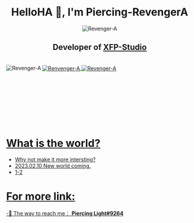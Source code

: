<h1 align="center">HelloHA 👋, I'm Piercing-RevengerA</h1>

<p align="center"><img src="https://komarev.com/ghpvc/?username=Revenger-A&label=Profile%20views&color=1ea97f&style=flat" alt="Revenger-A" /></p>

<h2 align="center">Developer of <a href="https://gashbyte.github.io/ICoraIndex/" target="blank">XFP-Studio</h2>

  
  
<br>
<img align="center" src="https://github-readme-streak-stats.herokuapp.com/?user=Revenger-A&theme=radical&mode=weekly" alt="Renvenger-A" />
<img align="center" src="https://github-readme-stats-git-masterrstaa-rickstaa.vercel.app/api?username=Revenger-A&show_icons=true&theme=radical&count_private=true" alt=" Revenger-A" />
<img align="left" src="https://github-readme-stats-git-masterrstaa-rickstaa.vercel.app/api/top-langs?username=Revenger-A&show_icons=true&theme=radical&count_private=true&layout=compact" alt=" Revenger-A" />
<br>
<br>
<br>
<br>
<br>
<br>
<br>
<br>
<br>
  
  
  
# What is the world?  
  
- Why not make it more intersting?
- 2023.02.10 New world coming.
- 1-2
  
# For more link:
  
-💬 The way to reach me： [**Piercing Light#9264**](http://discordapp.com/users/404569245217718272)
  
<!--
<h3 align="left">Connect with me:</h3>
<p align="left">
<a href="https://twitter.com/xtaiwanpinglord" target="blank"><img align="center" src="https://raw.githubusercontent.com/rahuldkjain/github-profile-readme-generator/master/src/images/icons/Social/twitter.svg" alt="xtaiwanpinglord" height="30" width="40" /></a>
<a href="https://fb.com/xtaiwanpinglord" target="blank"><img align="center" src="https://raw.githubusercontent.com/rahuldkjain/github-profile-readme-generator/master/src/images/icons/Social/facebook.svg" alt="xtaiwanpinglord" height="30" width="40" /></a>
<a href="https://instagram.com/xtaiwanpinglord" target="blank"><img align="center" src="https://raw.githubusercontent.com/rahuldkjain/github-profile-readme-generator/master/src/images/icons/Social/instagram.svg" alt="xtaiwanpinglord" height="30" width="40" /></a>
<a href="https://www.youtube.com/c/xtaiwanpinglord" target="blank"><img align="center" src="https://raw.githubusercontent.com/rahuldkjain/github-profile-readme-generator/master/src/images/icons/Social/youtube.svg" alt="xtaiwanpinglord" height="30" width="40" /></a>
<a href="https://www.leetcode.com/xtaiwanpinglord" target="blank"><img align="center" src="https://raw.githubusercontent.com/rahuldkjain/github-profile-readme-generator/master/src/images/icons/Social/leet-code.svg" alt="xtaiwanpinglord" height="30" width="40" /></a>
<a href="https://kaggle.com/xtaiwanpinglord" target="blank"><img align="center" src="https://raw.githubusercontent.com/rahuldkjain/github-profile-readme-generator/master/src/images/icons/Social/kaggle.svg" alt="xtaiwanpinglord" height="30" width="40" /></a>
</p>

<p align="center">
<img align="center" src="https://github-readme-stats-git-masterrstaa-rickstaa.vercel.app/api/top-langs?langs_count=6&username=Revenger-A&show_icons=true&theme=vue-dark&layout=compact&hide=css,html,javascript&count_private=true" alt="Revenger-A />
<br>
(https://github-readme-stats.vercel.app/api?username=Revenger-A&show_icons=true&theme=radical)
-->
  
  
  
<!--
**Revenger-A/Revenger-A** is a ✨ _special_ ✨ repository because its `README.md` (this file) appears on your GitHub profile.

Here are some ideas to get you started:

- 🔭 I’m currently working on ...
- 🌱 I’m currently learning ...
- 👯 I’m looking to collaborate on ...
- 🤔 I’m looking for help with ...
- 💬 Ask me about ...
- 📫 How to reach me: ...
- 😄 Pronouns: ...
- ⚡ Fun fact: ...
-->
